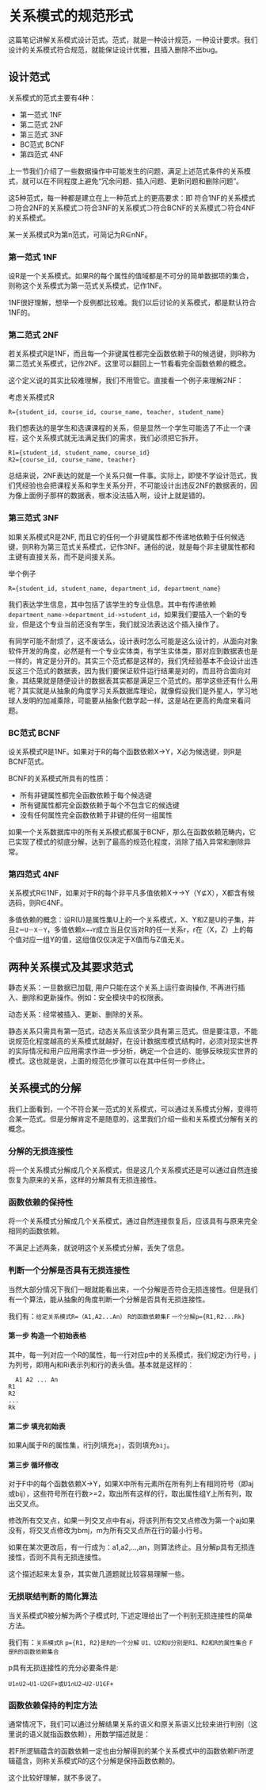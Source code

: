 # 关系模式的规范形式

这篇笔记讲解关系模式设计范式。范式，就是一种设计规范，一种设计要求。我们设计的关系模式符合规范，就能保证设计优雅，且插入删除不出bug。

## 设计范式

关系模式的范式主要有4种：

* 第一范式 1NF
* 第二范式 2NF
* 第三范式 3NF
* BC范式 BCNF
* 第四范式 4NF

上一节我们介绍了一些数据操作中可能发生的问题，满足上述范式条件的关系模式，就可以在不同程度上避免“冗余问题、插入问题、更新问题和删除问题”。

这5种范式，每一种都是建立在上一种范式上的更高要求：即 符合1NF的关系模式⊃符合2NF的关系模式⊃符合3NF的关系模式⊃符合BCNF的关系模式⊃符合4NF的关系模式。

某一关系模式R为第n范式，可简记为R∈nNF。

### 第一范式 1NF

设R是一个关系模式。如果R的每个属性的值域都是不可分的简单数据项的集合，则称这个关系模式为第一范式关系模式，记作1NF。

1NF很好理解，想举一个反例都比较难。我们以后讨论的关系模式，都是默认符合1NF的。

### 第二范式 2NF

若关系模式R是1NF，而且每一个非键属性都完全函数依赖于R的候选键，则R称为第二范式关系模式，记作2NF。这里可以翻回上一节看看完全函数依赖的概念。

这个定义说的其实比较难理解，我们不用管它。直接看一个例子来理解2NF：

考虑关系模式R
```
R={student_id, course_id, course_name, teacher, student_name}
```

我们想表达的是学生和选课课程的关系，但是显然一个学生可能选了不止一个课程，这个关系模式就无法满足我们的需求，我们必须把它拆开。

```
R1={student_id, student_name, course_id}
R2={course_id, course_name, teacher}
```

总结来说，2NF表达的就是一个关系只做一件事。实际上，即使不学设计范式，我们凭经验也会把课程关系和学生关系分开，不可能设计出违反2NF的数据表的，因为像上面例子那样的数据表，根本没法插入啊，设计上就是错的。

### 第三范式 3NF

如果关系模式R是2NF, 而且它的任何一个非键属性都不传递地依赖于任何候选键，则R称为第三范式关系模式，记作3NF。通俗的说，就是每个非主键属性都和主键有直接关系，而不是间接关系。

举个例子
```
R={student_id, student_name, department_id, department_name}
```

我们表达学生信息，其中包括了该学生的专业信息。其中有传递依赖`department_name->department_id->student_id`，如果我们要插入一个新的专业，但是这个专业当前还没有学生，我们就没法表达这个插入操作了。

有同学可能不耐烦了，这不废话么，设计表时怎么可能是这么设计的，从面向对象软件开发的角度，必然是有一个专业实体类，有学生实体类，那对应到数据表也是一样的，肯定是分开的。其实三个范式都是这样的，我们凭经验基本不会设计出违反这三个范式的数据表，因为我们要保证软件运行结果是对的，而且符合面向对象，其结果就是随便设计的数据表其实都是满足三个范式的。那学这些还有什么用呢？其实就是从抽象的角度学习关系数据库理论，就像假设我们是外星人，学习地球人发明的加减乘除，可能要从抽象代数学起一样，这是站在更高的角度来看问题。

### BC范式 BCNF

设关系模式R是1NF。如果对于R的每个函数依赖X→Y，X必为候选键，则R是BCNF范式。

BCNF的关系模式所具有的性质：

* 所有非键属性都完全函数依赖于每个候选键
* 所有键属性都完全函数依赖于每个不包含它的候选键
* 没有任何属性完全函数依赖于非键的任何一组属性

如果一个关系数据库中的所有关系模式都属于BCNF，那么在函数依赖范畴内，它已实现了模式的彻底分解，达到了最高的规范化程度，消除了插入异常和删除异常。

### 第四范式 4NF

关系模式R∈1NF，如果对于R的每个非平凡多值依赖X→→Y（Y⊈X），X都含有候选码，则R∈4NF。

多值依赖的概念：设R(U)是属性集U上的一个关系模式，X、Y和Z是U的子集，并且`Z＝U－X－Y`，多值依赖`X→→Y`成立当且仅当对R的任一关系r，r在（X，Z）上的每个值对应一组Y的值，这组值仅仅决定于X值而与Z值无关。

## 两种关系模式及其要求范式

静态关系：一旦数据已加载, 用户只能在这个关系上运行查询操作, 不再进行插入、删除和更新操作。例如：安全模块中的权限表。

动态关系：经常被插入、更新、删除的关系。

静态关系只需具有第一范式，动态关系应该至少具有第三范式。但是要注意，不能说规范化程度越高的关系模式就越好，在设计数据库模式结构时，必须对现实世界的实际情况和用户应用需求作进一步分析，确定一个合适的、能够反映现实世界的模式。这也就是说，上面的规范化步骤可以在其中任何一步终止。

## 关系模式的分解

我们上面看到，一个不符合某一范式的关系模式，可以通过关系模式分解，变得符合某一范式。但是分解肯定不是随意的，这里我们介绍一些和关系模式分解有关的概念。

### 分解的无损连接性

将一个关系模式分解成几个关系模式，但是这几个关系模式还是可以通过自然连接恢复为原来的关系，这样的分解具有无损连接性。

### 函数依赖的保持性

将一个关系模式分解成几个关系模式，通过自然连接恢复后，应该具有与原来完全相同的函数依赖。

不满足上述两条，就说明这个关系模式分解，丢失了信息。

### 判断一个分解是否具有无损连接性

当然大部分情况下我们一眼就能看出来，一个分解是否符合无损连接性。但是我们有一个算法，能从抽象的角度判断一个分解是否具有无损连接性。

我们有：`给定关系模式R=（A1,A2...An）` `R的函数依赖集F` `一个分解p={R1,R2...Rk}`

#### 第一步 构造一个初始表格

其中，每一列对应一个R的属性，每一行对应p中的关系模式，我们规定i为行号，j为列号，即用Aj和Ri表示列和行的表头值。基本就是这样的：
```
  A1 A2 ... An
R1
R2
...
Rk
```

#### 第二步 填充初始表

如果Aj属于Ri的属性集，i行j列填充`aj`，否则填充`bij`。

#### 第三步 循环修改

对于F中的每个函数依赖X->Y，如果X中所有元素所在所有列上有相同符号（即aj或bij），这些符号所在行数>=2，取出所有这样的行，取出属性组Y上所有列，取出交叉点。

修改所有交叉点，如果一列交叉点中有aj，将该列所有交叉点修改为第一个aj如果没有，将交叉点修改为bmj，m为所有交叉点所在行的最小行号。

如果在某次更改后，有一行成为：a1,a2,...,an，则算法终止。且分解p具有无损连接性，否则不具有无损连接性。

这个描述起来太复杂，其实做几道题就比较容易理解一些。

### 无损联结判断的简化算法

当关系模式R被分解为两个子模式时, 下述定理给出了一个判别无损连接性的简单方法。

我们有：`关系模式R` `p={R1, R2}是R的一个分解` `U1、U2和U分别是R1、R2和R的属性集合` `F是R的函数依赖集合`

p具有无损连接性的充分必要条件是:

```
U1∩U2→U1-U2∈F+或U1∩U2→U2-U1∈F+
```

### 函数依赖保持的判定方法

通常情况下，我们可以通过分解结果关系的语义和原关系语义比较来进行判别（这里说的语义就指函数依赖），用数学描述就是：

若F所逻辑蕴含的函数依赖一定也由分解得到的某个关系模式中的函数依赖Fi所逻辑蕴含，则称关系模式R的这个分解是保持函数依赖的。

这个比较好理解，就不多说了。
